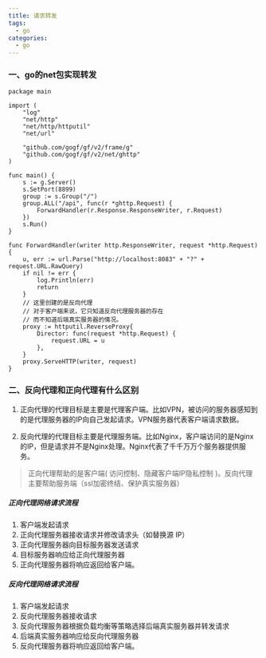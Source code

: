 ```yaml
---
title: 请求转发
tags:
  - go
categories:
  - go
---
```


### 一、go的net包实现转发

``` golang
package main

import (
    "log"
    "net/http"
    "net/http/httputil"
    "net/url"

    "github.com/gogf/gf/v2/frame/g"
    "github.com/gogf/gf/v2/net/ghttp"
)

func main() {
    s := g.Server()
    s.SetPort(8899)
    group := s.Group("/")
    group.ALL("/api", func(r *ghttp.Request) {
        ForwardHandler(r.Response.ResponseWriter, r.Request)
    })
    s.Run()
}

func ForwardHandler(writer http.ResponseWriter, request *http.Request) {
    u, err := url.Parse("http://localhost:8083" + "?" + request.URL.RawQuery)
    if nil != err {
        log.Println(err)
        return
    }
    // 这里创建的是反向代理
    // 对于客户端来说，它只知道反向代理服务器的存在
    // 而不知道后端真实服务器的情况。
    proxy := httputil.ReverseProxy{
        Director: func(request *http.Request) {
            request.URL = u
        },
    }
    proxy.ServeHTTP(writer, request)
}
```

### 二、反向代理和正向代理有什么区别

1. 正向代理的代理目标是主要是代理客户端。比如VPN，被访问的服务器感知到的是代理服务器的IP向自己发起请求。VPN服务器代表客户端请求数据。

2. 反向代理的代理目标主要是代理服务端。比如Nginx，客户端访问的是Nginx的IP，但是请求并不是Nginx处理。Nginx代表了千千万万个服务器提供服务。

> 正向代理帮助的是客户端( 访问控制、隐藏客户端IP隐私控制 )。反向代理主要帮助服务端（ssl加密终结、保护真实服务器）

##### 正向代理网络请求流程

1. 客户端发起请求
2. 正向代理服务器接收请求并修改请求头（如替换源 IP）
3. 正向代理服务器向目标服务器发送请求
4. 目标服务器响应给正向代理服务器 
5. 正向代理服务器将响应返回给客户端。


##### 反向代理网络请求流程

1. 客户端发起请求
2. 反向代理服务器接收请求
3. 反向代理服务器根据负载均衡等策略选择后端真实服务器并转发请求
4. 后端真实服务器响应给反向代理服务器
5. 反向代理服务器将响应返回给客户端。